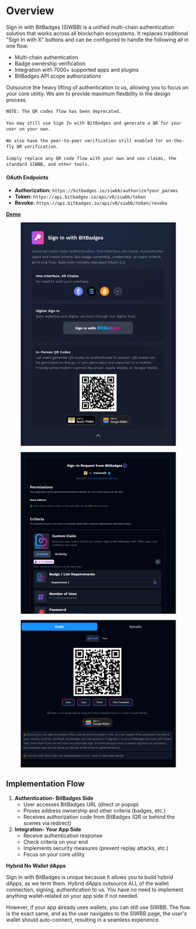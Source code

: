 # Overview

Sign In with BitBadges (SIWBB) is a unified multi-chain authentication solution that works across all blockchain ecosystems. It replaces traditional "Sign In with X" buttons and can be configured to handle the following all in one flow:

-   Multi-chain authentication
-   Badge ownership verification
-   Integration with 7000+ supported apps and plugins
-   BitBadges API scope authorizations

Outsource the heavy lifting of authentication to us, allowing you to focus on your core utility. We aim to provide maximum flexibility in the design process.

```
NOTE: The QR codes flow has been deprecated.

You may still use Sign In with BitBadges and generate a QR for your user on your own.

We also have the peer-to-peer verification still enabled for on-the-fly QR verification.

Simply replace any QR code flow with your own and use claims, the standard SIWBB, and other tools.
```

#### OAuth Endpoints

-   **Authorization:** `https://bitbadges.io/siwbb/authorize?your_params`
-   **Token:** `https://api.bitbadges.io/api/v0/siwbb/token`
-   **Revoke:** `https://api.bitbadges.io/api/v0/siwbb/token/revoke`&#x20;

[**Demo**](https://bitbadges.io/siwbb/authorize?client_id=example-client-id&redirect_uri=https://example.com&)

<figure><img src="../../.gitbook/assets/image (7).png" alt=""><figcaption></figcaption></figure>

<figure><img src="../../.gitbook/assets/image (2) (1) (1) (1) (1) (1) (1) (1) (1) (1) (1) (1) (1) (1) (1) (1) (1) (1) (1) (1) (1) (1).png" alt=""><figcaption></figcaption></figure>

<figure><img src="../../.gitbook/assets/image (180).png" alt=""><figcaption></figcaption></figure>

## Implementation Flow

1. **Authentication- BitBadges Side**
    - User accesses BitBadges URL (direct or popup)
    - Proves address ownership and other criteria (badges, etc.)
    - Receives authorization code from BitBadges (QR or behind the scenes via redirect)
2. **Integration- Your App Side**
    - Receive authentication response
    - Check criteria on your end
    - Implements security measures (prevent replay attacks, etc.)
    - Focus on your core utility

**Hybrid No Wallet dApps**

Sign In with BitBadges is unique because it allows you to build hybrid dApps, as we term them. Hybrid dApps outsource ALL of the wallet connection, signing, authentication to us. You have no need to implement anything wallet-related on your app side if not needed.

However, if your app already uses wallets, you can still use SIWBB. The flow is the exact same, and as the user navigates to the SIWBB page, the user's wallet should auto-connect, resulting in a seamless experience.
